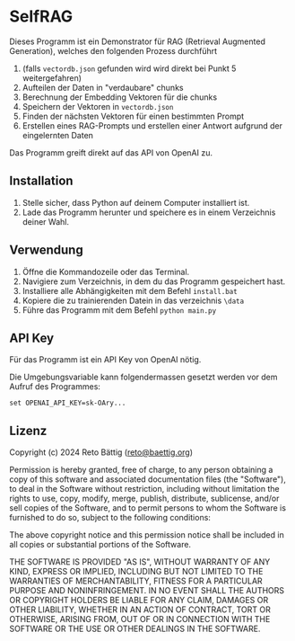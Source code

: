 # SelfRAG

Dieses Programm ist ein Demonstrator für RAG (Retrieval Augmented Generation), welches den folgenden Prozess durchführt
1. (falls `vectordb.json` gefunden wird wird direkt bei Punkt 5 weitergefahren)
2. Aufteilen der Daten in "verdaubare" chunks
3. Berechnung der Embedding Vektoren für die chunks
4. Speichern der Vektoren in `vectordb.json`
5. Finden der nächsten Vektoren für einen bestimmten Prompt
6. Erstellen eines RAG-Prompts und erstellen einer Antwort aufgrund der eingelernten Daten

Das Programm greift direkt auf das API von OpenAI zu.

## Installation

1. Stelle sicher, dass Python auf deinem Computer installiert ist.
2. Lade das Programm herunter und speichere es in einem Verzeichnis deiner Wahl.

## Verwendung

1. Öffne die Kommandozeile oder das Terminal.
2. Navigiere zum Verzeichnis, in dem du das Programm gespeichert hast.
3. Installiere alle Abhängigkeiten mit dem Befehl `install.bat`
4. Kopiere die zu trainierenden Datein in das verzeichnis `\data`
5. Führe das Programm mit dem Befehl `python main.py` 


## API Key

Für das Programm ist ein API Key von OpenAI nötig.

Die Umgebungsvariable kann folgendermassen gesetzt werden vor dem Aufruf des Programmes:

`set OPENAI_API_KEY=sk-OAry...`

## Lizenz

Copyright (c) 2024 Reto Bättig (reto@baettig.org)

Permission is hereby granted, free of charge, to any person obtaining a copy of this software and associated documentation files (the "Software"), to deal in the Software without restriction, including without limitation the rights to use, copy, modify, merge, publish, distribute, sublicense, and/or sell copies of the Software, and to permit persons to whom the Software is furnished to do so, subject to the following conditions:

The above copyright notice and this permission notice shall be included in all copies or substantial portions of the Software.

THE SOFTWARE IS PROVIDED "AS IS", WITHOUT WARRANTY OF ANY KIND, EXPRESS OR IMPLIED, INCLUDING BUT NOT LIMITED TO THE WARRANTIES OF MERCHANTABILITY, FITNESS FOR A PARTICULAR PURPOSE AND NONINFRINGEMENT. IN NO EVENT SHALL THE AUTHORS OR COPYRIGHT HOLDERS BE LIABLE FOR ANY CLAIM, DAMAGES OR OTHER LIABILITY, WHETHER IN AN ACTION OF CONTRACT, TORT OR OTHERWISE, ARISING FROM, OUT OF OR IN CONNECTION WITH THE SOFTWARE OR THE USE OR OTHER DEALINGS IN THE SOFTWARE.